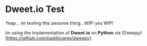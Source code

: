 # Dweet.io Test

Yeap... im testing this awsome thing...WIP! yes WIP!

Im using the implementation of **Dweet.io** on **Python** via (Dweepy)[https://github.com/paddycarey/dweepy].
